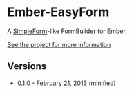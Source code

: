 # Ember-EasyForm #

A [SimpleForm](https://github.com/plataformatec/simple_form)-like FormBuilder for Ember.

[See the project for more information](https://github.com/dockyard/ember-easyForm)

## Versions ##

* [0.1.0 - February 21,
2013](https://raw.github.com/bcardarella/ember-builds/master/easyForm/easyForm-0.1.0.js) [(minified)](https://raw.github.com/bcardarella/ember-builds/master/easyForm/easyForm-0.1.0.min.js) 
